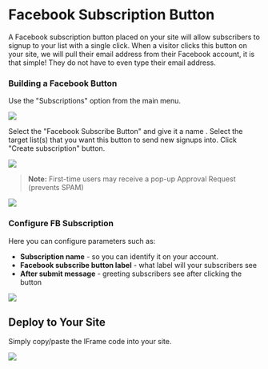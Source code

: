 # Facebook Subscription Button 

A Facebook subscription button placed on your site will allow subscribers to signup to your list with a single click. 
When a visitor clicks this button on your site, we will pull their email address from their Facebook account, 
 it is that simple! They do not have to even type their email address.  


### Building a Facebook Button

Use the "Subscriptions" option from the main menu.

![](images/webforms/webforms_1.png)

Select the "Facebook Subscribe Button" and give it a name . 
Select the target list(s) that you want this button to send new signups into. Click "Create subscription" button.

![](images/webforms/fb_webforms_2.png)

> **Note:** First-time users may receive a pop-up Approval Request (prevents SPAM)

![](images/webforms/webforms_3.png)

### Configure FB Subscription

Here you can configure parameters such as:

* **Subscription name** - so you can identify it on your account.
* **Facebook subscribe button label** - what label will your subscribers see
* **After submit message** - greeting subscribers see after clicking the button

![](images/webforms/fb_webforms_3.png)

## Deploy to Your Site

 
Simply copy/paste  the IFrame code into your site. 

![](images/webforms/fb_webforms_4.png)




